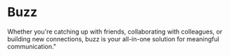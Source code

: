 # Buzz
Whether you're catching up with friends, collaborating with colleagues, or building new connections, buzz is your all-in-one solution for meaningful communication."

